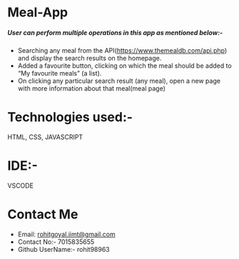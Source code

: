 # Meal-App

##### User can perform multiple operations in this app as mentioned below:-
* Searching any meal from the API(https://www.themealdb.com/api.php) and display the search results on the homepage.
* Added a  favourite button, clicking on which the meal should be added to “My favourite meals” (a list).
* On clicking any particular search result (any meal), open a new page with more information about that meal(meal page)

# Technologies used:-
HTML, CSS, JAVASCRIPT

# IDE:-
VSCODE


# Contact Me
* Email: rohitgoyal.iimt@gmail.com
* Contact No:- 7015835655
* Github UserName:- rohit98963